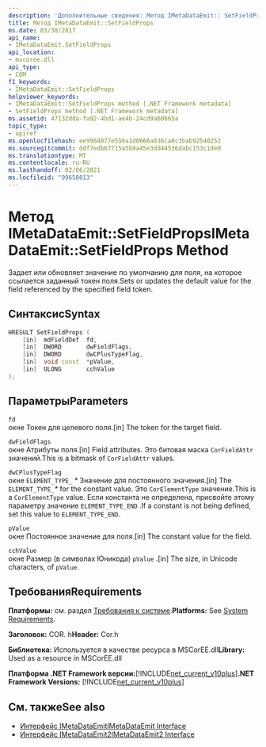 ```yaml
---
description: 'Дополнительные сведения: Метод IMetaDataEmit:: SetFieldProps'
title: Метод IMetaDataEmit::SetFieldProps
ms.date: 03/30/2017
api_name:
- IMetaDataEmit.SetFieldProps
api_location:
- mscoree.dll
api_type:
- COM
f1_keywords:
- IMetaDataEmit::SetFieldProps
helpviewer_keywords:
- IMetaDataEmit::SetFieldProps method [.NET Framework metadata]
- SetFieldProps method [.NET Framework metadata]
ms.assetid: 47132dda-fa92-4bd1-ae4b-24cd9a60665a
topic_type:
- apiref
ms.openlocfilehash: ee9964077e556a1d0666a836ca0c3bab92540252
ms.sourcegitcommit: ddf7edb67715a5b9a45e3dd44536dabc153c1de0
ms.translationtype: MT
ms.contentlocale: ru-RU
ms.lasthandoff: 02/06/2021
ms.locfileid: "99658013"
---
```

# <a name="imetadataemitsetfieldprops-method"></a><span data-ttu-id="9a206-103">Метод IMetaDataEmit::SetFieldProps</span><span class="sxs-lookup"><span data-stu-id="9a206-103">IMetaDataEmit::SetFieldProps Method</span></span>

<span data-ttu-id="9a206-104">Задает или обновляет значение по умолчанию для поля, на которое ссылается заданный токен поля.</span><span class="sxs-lookup"><span data-stu-id="9a206-104">Sets or updates the default value for the field referenced by the specified field token.</span></span>  
  
## <a name="syntax"></a><span data-ttu-id="9a206-105">Синтаксис</span><span class="sxs-lookup"><span data-stu-id="9a206-105">Syntax</span></span>  
  
```cpp  
HRESULT SetFieldProps (  
    [in]  mdFieldDef  fd,
    [in]  DWORD       dwFieldFlags,
    [in]  DWORD       dwCPlusTypeFlag,
    [in]  void const  *pValue,
    [in]  ULONG       cchValue
);  
```  
  
## <a name="parameters"></a><span data-ttu-id="9a206-106">Параметры</span><span class="sxs-lookup"><span data-stu-id="9a206-106">Parameters</span></span>  

 `fd`  
 <span data-ttu-id="9a206-107">окне Токен для целевого поля.</span><span class="sxs-lookup"><span data-stu-id="9a206-107">[in] The token for the target field.</span></span>  
  
 `dwFieldFlags`  
 <span data-ttu-id="9a206-108">окне Атрибуты поля.</span><span class="sxs-lookup"><span data-stu-id="9a206-108">[in] Field attributes.</span></span> <span data-ttu-id="9a206-109">Это битовая маска `CorFieldAttr` значений.</span><span class="sxs-lookup"><span data-stu-id="9a206-109">This is a bitmask of `CorFieldAttr` values.</span></span>  
  
 `dwCPlusTypeFlag`  
 <span data-ttu-id="9a206-110">окне `ELEMENT_TYPE_` *\** Значение для постоянного значения.</span><span class="sxs-lookup"><span data-stu-id="9a206-110">[in] The `ELEMENT_TYPE_`*\** for the constant value.</span></span> <span data-ttu-id="9a206-111">Это `CorElementType` значение.</span><span class="sxs-lookup"><span data-stu-id="9a206-111">This is a `CorElementType` value.</span></span> <span data-ttu-id="9a206-112">Если константа не определена, присвойте этому параметру значение `ELEMENT_TYPE_END` .</span><span class="sxs-lookup"><span data-stu-id="9a206-112">If a constant is not being defined, set this value to `ELEMENT_TYPE_END`.</span></span>  
  
 `pValue`  
 <span data-ttu-id="9a206-113">окне Постоянное значение для поля.</span><span class="sxs-lookup"><span data-stu-id="9a206-113">[in] The constant value for the field.</span></span>  
  
 `cchValue`  
 <span data-ttu-id="9a206-114">окне Размер (в символах Юникода) `pValue` .</span><span class="sxs-lookup"><span data-stu-id="9a206-114">[in] The size, in Unicode characters, of `pValue`.</span></span>  
  
## <a name="requirements"></a><span data-ttu-id="9a206-115">Требования</span><span class="sxs-lookup"><span data-stu-id="9a206-115">Requirements</span></span>  

 <span data-ttu-id="9a206-116">**Платформы:** см. раздел [Требования к системе](../../get-started/system-requirements.md).</span><span class="sxs-lookup"><span data-stu-id="9a206-116">**Platforms:** See [System Requirements](../../get-started/system-requirements.md).</span></span>  
  
 <span data-ttu-id="9a206-117">**Заголовок:** COR. h</span><span class="sxs-lookup"><span data-stu-id="9a206-117">**Header:** Cor.h</span></span>  
  
 <span data-ttu-id="9a206-118">**Библиотека:** Используется в качестве ресурса в MSCorEE.dll</span><span class="sxs-lookup"><span data-stu-id="9a206-118">**Library:** Used as a resource in MSCorEE.dll</span></span>  
  
 <span data-ttu-id="9a206-119">**Платформа .NET Framework версии:**[!INCLUDE[net_current_v10plus](../../../../includes/net-current-v10plus-md.md)]</span><span class="sxs-lookup"><span data-stu-id="9a206-119">**.NET Framework Versions:** [!INCLUDE[net_current_v10plus](../../../../includes/net-current-v10plus-md.md)]</span></span>  
  
## <a name="see-also"></a><span data-ttu-id="9a206-120">См. также</span><span class="sxs-lookup"><span data-stu-id="9a206-120">See also</span></span>

- [<span data-ttu-id="9a206-121">Интерфейс IMetaDataEmit</span><span class="sxs-lookup"><span data-stu-id="9a206-121">IMetaDataEmit Interface</span></span>](imetadataemit-interface.md)
- [<span data-ttu-id="9a206-122">Интерфейс IMetaDataEmit2</span><span class="sxs-lookup"><span data-stu-id="9a206-122">IMetaDataEmit2 Interface</span></span>](imetadataemit2-interface.md)

